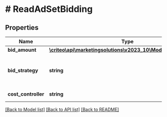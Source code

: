 # # ReadAdSetBidding

## Properties

Name | Type | Description | Notes
------------ | ------------- | ------------- | -------------
**bid_amount** | [**\criteo\api\marketingsolutions\v2023_10\Model\NillableDecimal**](NillableDecimal.md) |  | [optional]
**bid_strategy** | **string** | The intended optimization for the Ad Set | [optional]
**cost_controller** | **string** | How spend is controlled | [optional]

[[Back to Model list]](../../README.md#models) [[Back to API list]](../../README.md#endpoints) [[Back to README]](../../README.md)
